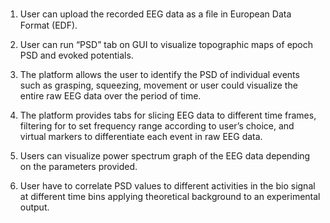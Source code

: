 1.	User can upload the recorded EEG data as a ﬁle in European Data Format (EDF).

2.	User can run “PSD” tab on GUI to visualize topographic maps of epoch PSD and evoked potentials.

3.	The platform allows the user to identify the PSD of individual events such as grasping, squeezing, movement or user could visualize the entire raw EEG data over the period of time.

4.	The platform provides tabs for slicing EEG data to different time frames, filtering for to set frequency range according to user’s choice, and virtual markers to differentiate each event in raw EEG data.

5.	Users can visualize power spectrum graph of the EEG data depending on the parameters provided.

6.	User have to correlate PSD values to different activities in the bio signal at different time bins applying theoretical background to an experimental output.